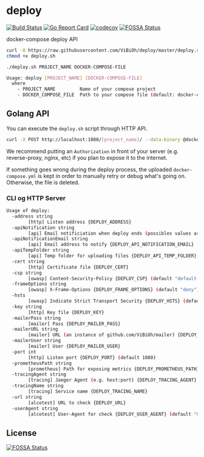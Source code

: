 # deploy

[![Build Status](https://travis-ci.org/ViBiOh/deploy.svg?branch=master)](https://travis-ci.org/ViBiOh/deploy)
[![Go Report Card](https://goreportcard.com/badge/github.com/ViBiOh/deploy)](https://goreportcard.com/report/github.com/ViBiOh/deploy)
[![codecov](https://codecov.io/gh/ViBiOh/deploy/branch/master/graph/badge.svg)](https://codecov.io/gh/ViBiOh/deploy)
[![FOSSA Status](https://app.fossa.io/api/projects/git%2Bgithub.com%2FViBiOh%2Fdeploy.svg?type=shield)](https://app.fossa.io/projects/git%2Bgithub.com%2FViBiOh%2Fdeploy?ref=badge_shield)

docker-compose deploy API

```bash
curl -O https://raw.githubusercontent.com/ViBiOh/deploy/master/deploy.sh
chmod +x deploy.sh

./deploy.sh PROJECT_NAME DOCKER-COMPOSE-FILE
```

```bash
Usage: deploy [PROJECT_NAME] [DOCKER-COMPOSE-FILE]
  where
    - PROJECT_NAME         Name of your compose project
    - DOCKER_COMPOSE_FILE  Path to your compose file (default: docker-compose.yml in current dir)
```

## Golang API

You can execute the `deploy.sh` script through HTTP API.

```bash
curl -X POST http://localhost:1080/[project_name]/ --data-binary @docker-compose.yml
```

We recommend putting an `Authorization` in front of your server (e.g. reverse-proxy, nginx, etc) if you plan to expose it to the internet.

If something goes wrong during the deploy process, the uploaded `docker-compose.yml` is kept in order to manually retry or debug what's going on. Otherwise, the file is deleted.

### CLI og HTTP Server

```bash
Usage of deploy:
  -address string
        [http] Listen address {DEPLOY_ADDRESS}
  -apiNotification string
        [api] Email notificiation when deploy ends (possibles values ares 'never', 'onError', 'all') {DEPLOY_API_NOTIFICATION} (default "onError")
  -apiNotificationEmail string
        [api] Email address to notify {DEPLOY_API_NOTIFICATION_EMAIL}
  -apiTempFolder string
        [api] Temp folder for uploading files {DEPLOY_API_TEMP_FOLDER} (default "/tmp")
  -cert string
        [http] Certificate file {DEPLOY_CERT}
  -csp string
        [owasp] Content-Security-Policy {DEPLOY_CSP} (default "default-src 'self'; base-uri 'self'")
  -frameOptions string
        [owasp] X-Frame-Options {DEPLOY_FRAME_OPTIONS} (default "deny")
  -hsts
        [owasp] Indicate Strict Transport Security {DEPLOY_HSTS} (default true)
  -key string
        [http] Key file {DEPLOY_KEY}
  -mailerPass string
        [mailer] Pass {DEPLOY_MAILER_PASS}
  -mailerURL string
        [mailer] URL (an instance of github.com/ViBiOh/mailer) {DEPLOY_MAILER_URL}
  -mailerUser string
        [mailer] User {DEPLOY_MAILER_USER}
  -port int
        [http] Listen port {DEPLOY_PORT} (default 1080)
  -prometheusPath string
        [prometheus] Path for exposing metrics {DEPLOY_PROMETHEUS_PATH} (default "/metrics")
  -tracingAgent string
        [tracing] Jaeger Agent (e.g. host:port) {DEPLOY_TRACING_AGENT} (default "jaeger:6831")
  -tracingName string
        [tracing] Service name {DEPLOY_TRACING_NAME}
  -url string
        [alcotest] URL to check {DEPLOY_URL}
  -userAgent string
        [alcotest] User-Agent for check {DEPLOY_USER_AGENT} (default "Golang alcotest")
```

## License

[![FOSSA Status](https://app.fossa.io/api/projects/git%2Bgithub.com%2FViBiOh%2Fdeploy.svg?type=large)](https://app.fossa.io/projects/git%2Bgithub.com%2FViBiOh%2Fdeploy?ref=badge_large)
